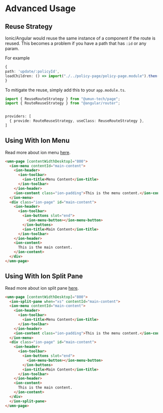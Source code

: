 # Advanced Usage

## Reuse Strategy

Ionic/Angular would reuse the same instance of a component if the route is reused. This becomes a problem if you have a path that has `:id` or any param. 

For example

```ts
{
path: 'update/:policyId',
loadChildren: () => import("./../policy-page/policy-page.module").then(m => m.PolicyPageModule)
}
```

To mitigate the reuse, simply add this to your `app.module.ts`.

```ts
import { ReuseRouteStrategy } from "@umun-tech/page";
import { RouteReuseStrategy } from "@angular/router";


providers: [
  { provide: RouteReuseStrategy, useClass: ReuseRouteStrategy },
]
```

## Using With Ion Menu
Read more about ion menu [here](https://ionicframework.com/docs/api/menu).

```html
<umn-page [contentWidthDesktop]="800">
  <ion-menu contentId="main-content">
    <ion-header>
      <ion-toolbar>
        <ion-title>Menu Content</ion-title>
      </ion-toolbar>
    </ion-header>
    <ion-content class="ion-padding">This is the menu content.</ion-content>
  </ion-menu>
  <div class="ion-page" id="main-content">
    <ion-header>
      <ion-toolbar>
        <ion-buttons slot="end">
          <ion-menu-button></ion-menu-button>
        </ion-buttons>
        <ion-title>Main Content</ion-title>
      </ion-toolbar>
    </ion-header>
    <ion-content>
      This is the main content.
    </ion-content>
  </div>
</umn-page>
```

## Using With Ion Split Pane

Read more about ion split pane [here](https://ionicframework.com/docs/api/split-pane).

```html
<umn-page [contentWidthDesktop]="800">
  <ion-split-pane when="xs" contentId="main-content">
  <ion-menu contentId="main-content">
    <ion-header>
      <ion-toolbar>
        <ion-title>Menu Content</ion-title>
      </ion-toolbar>
    </ion-header>
    <ion-content class="ion-padding">This is the menu content.</ion-content>
  </ion-menu>
  <div class="ion-page" id="main-content">
    <ion-header>
      <ion-toolbar>
        <ion-buttons slot="end">
          <ion-menu-button></ion-menu-button>
        </ion-buttons>
        <ion-title>Main Content</ion-title>
      </ion-toolbar>
    </ion-header>
    <ion-content>
      This is the main content.
    </ion-content>
  </div>
  </ion-split-pane>
</umn-page>
```
